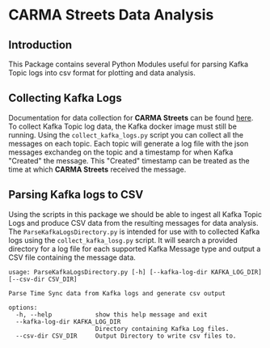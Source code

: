 # CARMA Streets Data Analysis
## Introduction
This Package contains several Python Modules useful for parsing Kafka Topic logs into csv format for plotting and data analysis.
## Collecting Kafka Logs
Documentation for data collection for **CARMA Streets** can be found [here](https://github.com/usdot-fhwa-stol/carma-streets/tree/release/lavida?tab=readme-ov-file#data-collection). To collect Kafka Topic log data, the Kafka docker image must still be running. Using the `collect_kafka_logs.py` script you can collect all the messages on each topic. Each topic will generate a log file with the json messages exchandeg on the topic and a timestamp for when Kafka "Created" the message. This "Created" timestamp can be treated as the time at which **CARMA Streets** received the message.
## Parsing Kafka logs to CSV 
Using the scripts in this package we should be able to ingest all Kafka Topic Logs and produce CSV data from the resulting messages for data analysis. The `ParseKafkaLogsDirectory.py` is intended for use with to collected Kafka logs using the `collect_kafka_losg.py` script. It will search a provided directory for a log file for each supported Kafka Message type and output a CSV file containing the message data.
```
usage: ParseKafkaLogsDirectory.py [-h] [--kafka-log-dir KAFKA_LOG_DIR] [--csv-dir CSV_DIR]

Parse Time Sync data from Kafka logs and generate csv output

options:
  -h, --help            show this help message and exit
  --kafka-log-dir KAFKA_LOG_DIR
                        Directory containing Kafka Log files.
  --csv-dir CSV_DIR     Output Directory to write csv files to.
```